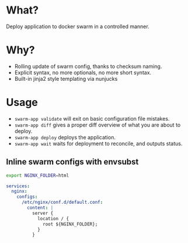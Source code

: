 # What?
Deploy application to docker swarm in a controlled manner.

# Why?

- Rolling update of swarm config, thanks to checksum naming.
- Explicit syntax, no more optionals, no more short syntax.
- Built-in jinja2 style templating via nunjucks

# Usage
- `swarm-app validate` will exit on basic configuration file mistakes.
- `swarm-app diff` gives a proper diff overview of what you are about to deploy.
- `swarm-app deploy` deploys the application.
- `swarm-app wait` waits for deployment to reconcile, and outputs status.

## Inline swarm configs with envsubst
```sh
export NGINX_FOLDER=html
```

```yml
services:
  nginx:
    configs:
      /etc/nginx/conf.d/default.conf:
        content: |
          server {
            location / {
              root ${NGINX_FOLDER};
            }
          }
```
